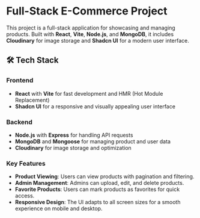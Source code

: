 # Full-Stack E-Commerce Project

This project is a full-stack application for showcasing and managing products. Built with **React**, **Vite**, **Node.js**, and **MongoDB**, it includes **Cloudinary** for image storage and **Shadcn UI** for a modern user interface.

## 🛠 Tech Stack

### Frontend

- **React** with **Vite** for fast development and HMR (Hot Module Replacement)
- **Shadcn UI** for a responsive and visually appealing user interface

### Backend

- **Node.js** with **Express** for handling API requests
- **MongoDB** and **Mongoose** for managing product and user data
- **Cloudinary** for image storage and optimization

### Key Features

- **Product Viewing**: Users can view products with pagination and filtering.
- **Admin Management**: Admins can upload, edit, and delete products.
- **Favorite Products**: Users can mark products as favorites for quick access.
- **Responsive Design**: The UI adapts to all screen sizes for a smooth experience on mobile and desktop.
